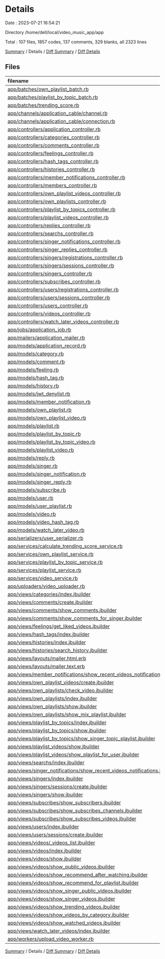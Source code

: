 # Details

Date : 2023-07-21 16:54:21

Directory /home/dell/local/video_music_app/app

Total : 107 files,  1857 codes, 137 comments, 329 blanks, all 2323 lines

[Summary](results.md) / Details / [Diff Summary](diff.md) / [Diff Details](diff-details.md)

## Files
| filename | language | code | comment | blank | total |
| :--- | :--- | ---: | ---: | ---: | ---: |
| [app/batches/own_playlist_batch.rb](/app/batches/own_playlist_batch.rb) | Ruby | 9 | 0 | 1 | 10 |
| [app/batches/playlist_by_topic_batch.rb](/app/batches/playlist_by_topic_batch.rb) | Ruby | 8 | 0 | 2 | 10 |
| [app/batches/trending_score.rb](/app/batches/trending_score.rb) | Ruby | 6 | 0 | 1 | 7 |
| [app/channels/application_cable/channel.rb](/app/channels/application_cable/channel.rb) | Ruby | 4 | 0 | 1 | 5 |
| [app/channels/application_cable/connection.rb](/app/channels/application_cable/connection.rb) | Ruby | 4 | 0 | 1 | 5 |
| [app/controllers/application_controller.rb](/app/controllers/application_controller.rb) | Ruby | 8 | 0 | 3 | 11 |
| [app/controllers/categories_controller.rb](/app/controllers/categories_controller.rb) | Ruby | 6 | 1 | 2 | 9 |
| [app/controllers/comments_controller.rb](/app/controllers/comments_controller.rb) | Ruby | 43 | 7 | 11 | 61 |
| [app/controllers/feelings_controller.rb](/app/controllers/feelings_controller.rb) | Ruby | 50 | 8 | 10 | 68 |
| [app/controllers/hash_tags_controller.rb](/app/controllers/hash_tags_controller.rb) | Ruby | 6 | 1 | 2 | 9 |
| [app/controllers/histories_controller.rb](/app/controllers/histories_controller.rb) | Ruby | 43 | 8 | 11 | 62 |
| [app/controllers/member_notifications_controller.rb](/app/controllers/member_notifications_controller.rb) | Ruby | 21 | 0 | 4 | 25 |
| [app/controllers/members_controller.rb](/app/controllers/members_controller.rb) | Ruby | 17 | 1 | 4 | 22 |
| [app/controllers/own_playlist_videos_controller.rb](/app/controllers/own_playlist_videos_controller.rb) | Ruby | 62 | 8 | 11 | 81 |
| [app/controllers/own_playlists_controller.rb](/app/controllers/own_playlists_controller.rb) | Ruby | 49 | 7 | 8 | 64 |
| [app/controllers/playlist_by_topics_controller.rb](/app/controllers/playlist_by_topics_controller.rb) | Ruby | 17 | 0 | 4 | 21 |
| [app/controllers/playlist_videos_controller.rb](/app/controllers/playlist_videos_controller.rb) | Ruby | 22 | 1 | 4 | 27 |
| [app/controllers/replies_controller.rb](/app/controllers/replies_controller.rb) | Ruby | 15 | 2 | 4 | 21 |
| [app/controllers/searchs_controller.rb](/app/controllers/searchs_controller.rb) | Ruby | 16 | 3 | 5 | 24 |
| [app/controllers/singer_notifications_controller.rb](/app/controllers/singer_notifications_controller.rb) | Ruby | 21 | 0 | 4 | 25 |
| [app/controllers/singer_replies_controller.rb](/app/controllers/singer_replies_controller.rb) | Ruby | 18 | 2 | 3 | 23 |
| [app/controllers/singers/registrations_controller.rb](/app/controllers/singers/registrations_controller.rb) | Ruby | 18 | 1 | 6 | 25 |
| [app/controllers/singers/sessions_controller.rb](/app/controllers/singers/sessions_controller.rb) | Ruby | 25 | 5 | 10 | 40 |
| [app/controllers/singers_controller.rb](/app/controllers/singers_controller.rb) | Ruby | 136 | 8 | 16 | 160 |
| [app/controllers/subscribes_controller.rb](/app/controllers/subscribes_controller.rb) | Ruby | 53 | 7 | 12 | 72 |
| [app/controllers/users/registrations_controller.rb](/app/controllers/users/registrations_controller.rb) | Ruby | 18 | 1 | 6 | 25 |
| [app/controllers/users/sessions_controller.rb](/app/controllers/users/sessions_controller.rb) | Ruby | 25 | 5 | 10 | 40 |
| [app/controllers/users_controller.rb](/app/controllers/users_controller.rb) | Ruby | 45 | 7 | 11 | 63 |
| [app/controllers/videos_controller.rb](/app/controllers/videos_controller.rb) | Ruby | 188 | 2 | 31 | 221 |
| [app/controllers/watch_later_videos_controller.rb](/app/controllers/watch_later_videos_controller.rb) | Ruby | 36 | 1 | 10 | 47 |
| [app/jobs/application_job.rb](/app/jobs/application_job.rb) | Ruby | 2 | 4 | 2 | 8 |
| [app/mailers/application_mailer.rb](/app/mailers/application_mailer.rb) | Ruby | 4 | 0 | 1 | 5 |
| [app/models/application_record.rb](/app/models/application_record.rb) | Ruby | 3 | 0 | 1 | 4 |
| [app/models/category.rb](/app/models/category.rb) | Ruby | 3 | 0 | 1 | 4 |
| [app/models/comment.rb](/app/models/comment.rb) | Ruby | 10 | 0 | 1 | 11 |
| [app/models/feeling.rb](/app/models/feeling.rb) | Ruby | 5 | 0 | 1 | 6 |
| [app/models/hash_tag.rb](/app/models/hash_tag.rb) | Ruby | 4 | 0 | 1 | 5 |
| [app/models/history.rb](/app/models/history.rb) | Ruby | 5 | 0 | 1 | 6 |
| [app/models/jwt_denylist.rb](/app/models/jwt_denylist.rb) | Ruby | 4 | 0 | 2 | 6 |
| [app/models/member_notification.rb](/app/models/member_notification.rb) | Ruby | 13 | 0 | 1 | 14 |
| [app/models/own_playlist.rb](/app/models/own_playlist.rb) | Ruby | 14 | 0 | 1 | 15 |
| [app/models/own_playlist_video.rb](/app/models/own_playlist_video.rb) | Ruby | 4 | 0 | 1 | 5 |
| [app/models/playlist.rb](/app/models/playlist.rb) | Ruby | 5 | 0 | 1 | 6 |
| [app/models/playlist_by_topic.rb](/app/models/playlist_by_topic.rb) | Ruby | 8 | 0 | 1 | 9 |
| [app/models/playlist_by_topic_video.rb](/app/models/playlist_by_topic_video.rb) | Ruby | 4 | 0 | 1 | 5 |
| [app/models/playlist_video.rb](/app/models/playlist_video.rb) | Ruby | 4 | 0 | 1 | 5 |
| [app/models/reply.rb](/app/models/reply.rb) | Ruby | 4 | 0 | 1 | 5 |
| [app/models/singer.rb](/app/models/singer.rb) | Ruby | 13 | 3 | 1 | 17 |
| [app/models/singer_notification.rb](/app/models/singer_notification.rb) | Ruby | 15 | 0 | 1 | 16 |
| [app/models/singer_reply.rb](/app/models/singer_reply.rb) | Ruby | 4 | 0 | 1 | 5 |
| [app/models/subscribe.rb](/app/models/subscribe.rb) | Ruby | 5 | 0 | 1 | 6 |
| [app/models/user.rb](/app/models/user.rb) | Ruby | 18 | 2 | 1 | 21 |
| [app/models/user_playlist.rb](/app/models/user_playlist.rb) | Ruby | 4 | 0 | 1 | 5 |
| [app/models/video.rb](/app/models/video.rb) | Ruby | 28 | 2 | 4 | 34 |
| [app/models/video_hash_tag.rb](/app/models/video_hash_tag.rb) | Ruby | 4 | 0 | 1 | 5 |
| [app/models/watch_later_video.rb](/app/models/watch_later_video.rb) | Ruby | 4 | 0 | 1 | 5 |
| [app/serializers/user_serializer.rb](/app/serializers/user_serializer.rb) | Ruby | 3 | 0 | 1 | 4 |
| [app/services/calculate_trending_score_service.rb](/app/services/calculate_trending_score_service.rb) | Ruby | 24 | 0 | 2 | 26 |
| [app/services/own_playlist_service.rb](/app/services/own_playlist_service.rb) | Ruby | 94 | 2 | 15 | 111 |
| [app/services/playlist_by_topic_service.rb](/app/services/playlist_by_topic_service.rb) | Ruby | 37 | 0 | 3 | 40 |
| [app/services/playlist_service.rb](/app/services/playlist_service.rb) | Ruby | 44 | 1 | 5 | 50 |
| [app/services/video_service.rb](/app/services/video_service.rb) | Ruby | 20 | 1 | 8 | 29 |
| [app/uploaders/video_uploader.rb](/app/uploaders/video_uploader.rb) | Ruby | 6 | 34 | 8 | 48 |
| [app/views/categories/index.jbuilder](/app/views/categories/index.jbuilder) | Ruby | 5 | 0 | 1 | 6 |
| [app/views/comments/create.jbuilder](/app/views/comments/create.jbuilder) | Ruby | 19 | 0 | 0 | 19 |
| [app/views/comments/show_comments.jbuilder](/app/views/comments/show_comments.jbuilder) | Ruby | 31 | 0 | 2 | 33 |
| [app/views/comments/show_comments_for_singer.jbuilder](/app/views/comments/show_comments_for_singer.jbuilder) | Ruby | 11 | 0 | 1 | 12 |
| [app/views/feelings/get_liked_videos.jbuilder](/app/views/feelings/get_liked_videos.jbuilder) | Ruby | 14 | 0 | 1 | 15 |
| [app/views/hash_tags/index.jbuilder](/app/views/hash_tags/index.jbuilder) | Ruby | 4 | 0 | 1 | 5 |
| [app/views/histories/index.jbuilder](/app/views/histories/index.jbuilder) | Ruby | 21 | 0 | 1 | 22 |
| [app/views/histories/search_history.jbuilder](/app/views/histories/search_history.jbuilder) | Ruby | 4 | 0 | 1 | 5 |
| [app/views/layouts/mailer.html.erb](/app/views/layouts/mailer.html.erb) | erb | 12 | 0 | 2 | 14 |
| [app/views/layouts/mailer.text.erb](/app/views/layouts/mailer.text.erb) | erb | 1 | 0 | 1 | 2 |
| [app/views/member_notifications/show_recent_videos_notifications.jbuilder](/app/views/member_notifications/show_recent_videos_notifications.jbuilder) | Ruby | 9 | 0 | 1 | 10 |
| [app/views/own_playlist_videos/create.jbuilder](/app/views/own_playlist_videos/create.jbuilder) | Ruby | 10 | 0 | 1 | 11 |
| [app/views/own_playlists/check_video.jbuilder](/app/views/own_playlists/check_video.jbuilder) | Ruby | 6 | 0 | 1 | 7 |
| [app/views/own_playlists/index.jbuilder](/app/views/own_playlists/index.jbuilder) | Ruby | 6 | 0 | 1 | 7 |
| [app/views/own_playlists/show.jbuilder](/app/views/own_playlists/show.jbuilder) | Ruby | 17 | 0 | 1 | 18 |
| [app/views/own_playlists/show_mix_playlist.jbuilder](/app/views/own_playlists/show_mix_playlist.jbuilder) | Ruby | 16 | 0 | 1 | 17 |
| [app/views/playlist_by_topics/index.jbuilder](/app/views/playlist_by_topics/index.jbuilder) | Ruby | 4 | 0 | 0 | 4 |
| [app/views/playlist_by_topics/show.jbuilder](/app/views/playlist_by_topics/show.jbuilder) | Ruby | 14 | 0 | 1 | 15 |
| [app/views/playlist_by_topics/show_singer_topic_playlist.jbuilder](/app/views/playlist_by_topics/show_singer_topic_playlist.jbuilder) | Ruby | 16 | 0 | 1 | 17 |
| [app/views/playlist_videos/show.jbuilder](/app/views/playlist_videos/show.jbuilder) | Ruby | 14 | 0 | 1 | 15 |
| [app/views/playlist_videos/show_playlist_for_user.jbuilder](/app/views/playlist_videos/show_playlist_for_user.jbuilder) | Ruby | 16 | 0 | 1 | 17 |
| [app/views/searchs/index.jbuilder](/app/views/searchs/index.jbuilder) | Ruby | 23 | 0 | 3 | 26 |
| [app/views/singer_notifications/show_recent_videos_notifications.jbuilder](/app/views/singer_notifications/show_recent_videos_notifications.jbuilder) | Ruby | 9 | 0 | 1 | 10 |
| [app/views/singers/index.jbuilder](/app/views/singers/index.jbuilder) | Ruby | 8 | 0 | 0 | 8 |
| [app/views/singers/sessions/create.jbuilder](/app/views/singers/sessions/create.jbuilder) | Ruby | 6 | 0 | 0 | 6 |
| [app/views/singers/show.jbuilder](/app/views/singers/show.jbuilder) | Ruby | 4 | 0 | 0 | 4 |
| [app/views/subscribes/show_subscribers.jbuilder](/app/views/subscribes/show_subscribers.jbuilder) | Ruby | 6 | 0 | 1 | 7 |
| [app/views/subscribes/show_subscribes_channels.jbuilder](/app/views/subscribes/show_subscribes_channels.jbuilder) | Ruby | 6 | 0 | 0 | 6 |
| [app/views/subscribes/show_subscribes_videos.jbuilder](/app/views/subscribes/show_subscribes_videos.jbuilder) | Ruby | 1 | 0 | 1 | 2 |
| [app/views/users/index.jbuilder](/app/views/users/index.jbuilder) | Ruby | 7 | 0 | 0 | 7 |
| [app/views/users/sessions/create.jbuilder](/app/views/users/sessions/create.jbuilder) | Ruby | 6 | 0 | 1 | 7 |
| [app/views/videos/_videos_list.jbuilder](/app/views/videos/_videos_list.jbuilder) | Ruby | 22 | 1 | 1 | 24 |
| [app/views/videos/index.jbuilder](/app/views/videos/index.jbuilder) | Ruby | 1 | 0 | 1 | 2 |
| [app/views/videos/show.jbuilder](/app/views/videos/show.jbuilder) | Ruby | 23 | 0 | 1 | 24 |
| [app/views/videos/show_public_videos.jbuilder](/app/views/videos/show_public_videos.jbuilder) | Ruby | 1 | 0 | 1 | 2 |
| [app/views/videos/show_recommend_after_watching.jbuilder](/app/views/videos/show_recommend_after_watching.jbuilder) | Ruby | 1 | 0 | 1 | 2 |
| [app/views/videos/show_recommend_for_playlist.jbuilder](/app/views/videos/show_recommend_for_playlist.jbuilder) | Ruby | 1 | 0 | 1 | 2 |
| [app/views/videos/show_singer_public_videos.jbuilder](/app/views/videos/show_singer_public_videos.jbuilder) | Ruby | 1 | 0 | 1 | 2 |
| [app/views/videos/show_singer_videos.jbuilder](/app/views/videos/show_singer_videos.jbuilder) | Ruby | 1 | 0 | 1 | 2 |
| [app/views/videos/show_trending_videos.jbuilder](/app/views/videos/show_trending_videos.jbuilder) | Ruby | 1 | 0 | 1 | 2 |
| [app/views/videos/show_videos_by_category.jbuilder](/app/views/videos/show_videos_by_category.jbuilder) | Ruby | 1 | 0 | 1 | 2 |
| [app/views/videos/show_watched_videos.jbuilder](/app/views/videos/show_watched_videos.jbuilder) | Ruby | 1 | 0 | 1 | 2 |
| [app/views/watch_later_videos/index.jbuilder](/app/views/watch_later_videos/index.jbuilder) | Ruby | 17 | 0 | 1 | 18 |
| [app/workers/upload_video_worker.rb](/app/workers/upload_video_worker.rb) | Ruby | 52 | 1 | 8 | 61 |

[Summary](results.md) / Details / [Diff Summary](diff.md) / [Diff Details](diff-details.md)